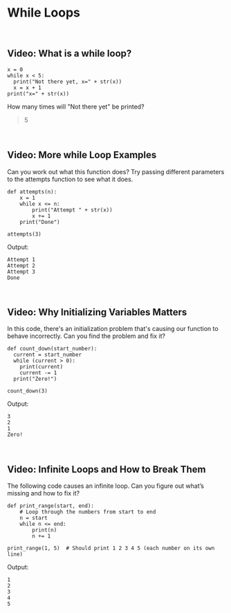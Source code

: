 # While Loops

<br>

## Video: What is a while loop?

```
x = 0
while x < 5:
  print("Not there yet, x=" + str(x))
  x = x + 1
print("x=" + str(x))
```

How many times will "Not there yet" be printed?

> 5

<br>

## Video: More while Loop Examples

Can you work out what this function does? Try passing different parameters to the attempts function to see what it does. 

```
def attempts(n):
    x = 1
    while x <= n:
        print("Attempt " + str(x))
        x += 1
    print("Done")
    
attempts(3)
```

Output:

```
Attempt 1
Attempt 2
Attempt 3
Done
```

<br>

## Video: Why Initializing Variables Matters

In this code, there's an initialization problem that's causing our function to behave incorrectly. Can you find the problem and fix it?

```
def count_down(start_number):
  current = start_number
  while (current > 0):
    print(current)
    current -= 1
  print("Zero!")

count_down(3)
```

Output:

```
3
2
1
Zero!
```

<br>

## Video: Infinite Loops and How to Break Them

The following code causes an infinite loop. Can you figure out what’s missing and how to fix it?

```
def print_range(start, end):
	# Loop through the numbers from start to end
	n = start
	while n <= end:
		print(n)
        n += 1

print_range(1, 5)  # Should print 1 2 3 4 5 (each number on its own line) 
```

Output:

```
1
2
3
4
5
```